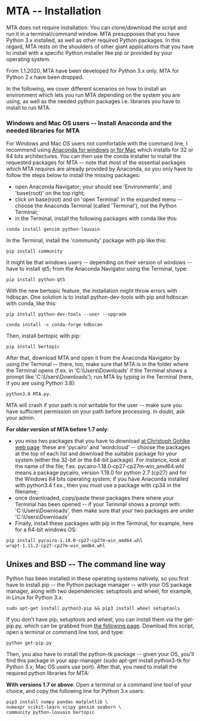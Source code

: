 # MTA -- Installation

MTA does not require installation. You can clone/download the script and run it in a terminal/command window. MTA presupposes that you have Python 3.x installed, as well as other required Python packages. In this regard, MTA rests on the shoulders of other giant applications that you have to install with a specific Python installer like pip or provided by your operating system.

From 1.1.2020, MTA have been developed for Python 3.x only. MTA for Python 2.x have been dropped.

In the following, we cover different scenarios on how to install an environment which lets you run MTA depending on the system you are using, as well as the needed python packages i.e. libraries you have to install to run MTA.

### Windows and Mac OS users -- Install Anaconda and the needed libraries for MTA

For Windows and Mac OS users not comfortable with the command line, I recommend using [Anaconda for windows](https://www.anaconda.com/download/#windows) [or for Mac](https://www.anaconda.com/download/#download) which installs for 32 or 64 bits architectures. You can then use the conda installer to install the requested packages for MTA -- note that most of the essential packages which MTA requires are already provided by Anaconda, so you only have to follow the steps below to install the missing packages:

  * open Anaconda Navigator; your should see 'Environments', and 'base(root)' on the top right;
  * click on base(root) and on 'open Terminal' in the expanded menu -- choose the Anaconda Terminal (called 'Terminal'), not the Python Terminal;
  * in the Terminal, install the following packages with conda like this:

```
conda install gensim python-louvain
```

In the Terminal, install the 'community' package with pip like this:

```
pip install community
```

It might be that windows users -- depending on their version of windows -- have to install qt5; from the Anaconda Navigator using the Terminal, type:

```
pip install python-qt5
```

With the new bertopic feature, the installation might throw errors with hdbscan. One solution is to install python-dev-tools with pip and hdbscan with conda, like this:

```
pip install python-dev-tools --user --upgrade

conda install -c conda-forge hdbscan
```

Then, install bertopic with pip:

```
pip install bertopic
```

After that, download MTA and open it from the Anaconda Navigator by using the Terminal -- there, too, make sure that MTA is in the folder where the Terminal opens (f.ex. in 'C:\Users\Downloads' if the Terminal shows a prompt like '<base>C:\Users\Downloads'); run MTA by typing in the Terminal (here, if you are using Python 3.8):

```
python3.8 MTA.py.
```

MTA will crash if your path is not writable for the user -- make sure you have sufficient permission on your path before processing. In doubt, ask your admin.

**For older version of MTA before 1.7 only**:

  * you miss two packages that you have to download [at Christoph Gohlke web page](https://www.lfd.uci.edu/~gohlke/pythonlibs/): these are 'pycairo' and 'wordcloud' -- choose the packages at the top of each list and download the suitable package for your system (either the 32-bit or the 64-bit package). For instance, look at the name of the file; f.ex. pycairo‑1.18.0‑cp27‑cp27m‑win_amd64.whl means a package pycairo, version 1.18.0 for python 2.7 (cp27) and for the Windows 64 bits operating system; if you have Anaconda installed with python3.4 f.ex., then you must use a package with cp34 in the filename;
  * once downloaded, copy/paste these packages there where your Terminal has been opened -- if your Terminal shows a prompt with: '<base>C:\Users\Downloads', then make sure that your two packages are under 'C:\Users\Downloads'
  * Finally, install these packages with pip in the Terminal, for example, here for a 64-bit windows OS:

```
pip install pycairo‑1.18.0‑cp27‑cp27m‑win_amd64.whl wrapt‑1.11.2‑cp27‑cp27m‑win_amd64.whl
```

## Unixes and BSD -- The command line way

Python has been installed in these operating systems natively, so you first have to install pip -- the Python package manager -- with your OS package manager, along with two dependencies: setuptools and wheel, for example, in Linux for Python 3.x:

```
sudo apt-get install python3-pip && pip3 install wheel setuptools
```

If you don't have pip, setuptools and wheel, you can install them via the get-pip.py, which can be grabbed from [the following page](https://pip.pypa.io/en/stable/installing/). Download this script, open a terminal or command line tool, and type:

```
python get-pip.py
```

Then, you also have to install the python-tk package -- given your OS, you'll find this package in your app-manager (sudo apt-get install python3-tk for Python 3.x; Mac OS users use port). After that, you need to install the required python libraries for MTA:

**With versions 1.7 or above**: Open a terminal or a command line tool of your choice, and copy the following line for Python 3.x users:

```
pip3 install numpy pandas matplotlib \
numexpr scikit-learn scipy gensim seaborn \
community python-louvain bertopic
```
